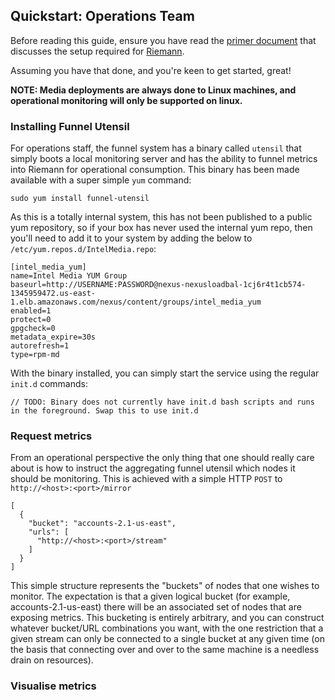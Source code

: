 ## Quickstart: Operations Team

Before reading this guide, ensure you have read the [primer document](http://github-media.sc.intel.com/IntelMedia/monitoring/tree/master/docs/riemann.markdown) that discusses the setup required for [Riemann](http://riemann.io/).

Assuming you have that done, and you're keen to get started, great!

**NOTE: Media deployments are always done to Linux machines, and operational monitoring will only be supported on linux.**

### Installing Funnel Utensil 

For operations staff, the funnel system has a binary called `utensil` that simply boots a local monitoring server and has the ability to funnel metrics into Riemann for operational consumption. This binary has been made available with a super simple `yum` command:

````
sudo yum install funnel-utensil
````

As this is a totally internal system, this has not been published to a public yum repository, so if your box has never used the internal yum repo, then you'll need to add it to your system by adding the below to `/etc/yum.repos.d/IntelMedia.repo`:

````
[intel_media_yum]
name=Intel Media YUM Group
baseurl=http://USERNAME:PASSWORD@nexus-nexusloadbal-1cj6r4t1cb574-1345959472.us-east-1.elb.amazonaws.com/nexus/content/groups/intel_media_yum
enabled=1
protect=0
gpgcheck=0
metadata_expire=30s
autorefresh=1
type=rpm-md

````

With the binary installed, you can simply start the service using the regular `init.d` commands:

````
// TODO: Binary does not currently have init.d bash scripts and runs in the foreground. Swap this to use init.d
````


### Request metrics

From an operational perspective the only thing that one should really care about is how to instruct the aggregating funnel utensil which nodes it should be monitoring. This is achieved with a simple HTTP `POST` to `http://<host>:<port>/mirror`

````
[
  {
    "bucket": "accounts-2.1-us-east",
    "urls": [
      "http://<host>:<port>/stream"
    ]
  }
]
````
This simple structure represents the "buckets" of nodes that one wishes to monitor. The expectation is that a given logical bucket (for example, accounts-2.1-us-east) there will be an associated set of nodes that are exposing metrics. This bucketing is entirely arbitrary, and you can construct whatever bucket/URL combinations you want, with the one restriction that a given stream can only be connected to a single bucket at any given time (on the basis that connecting over and over to the same machine is a needless drain on resources).

### Visualise metrics




